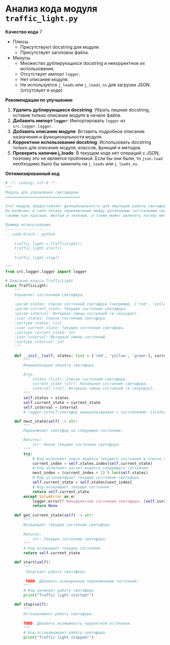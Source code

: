 # Анализ кода модуля `traffic_light.py`

**Качество кода**
7
- Плюсы
    - Присутствуют docstring для модуля.
    - Присутствует заголовок файла.
- Минусы
    - Множество дублирующихся docstring и некорректное их использование.
    - Отсутствует импорт `logger`.
    - Нет описания модуля.
    - Не используется `j_loads` или `j_loads_ns` для загрузки JSON. (отсутсвует в коде)

**Рекомендации по улучшению**

1. **Удалить дублирующиеся docstring**: Убрать лишние docstring, оставив только описание модуля в начале файла.
2. **Добавить импорт `logger`**: Импортировать `logger` из `src.logger.logger`.
3. **Добавить описание модуля**: Вставить подробное описание назначения и функциональности модуля.
4. **Корректное использование docstring**: Использовать docstring только для описания модуля, классов, функций и методов.
5. **Проверить наличие j_loads**: В текущем коде нет операций с JSON, поэтому это не является проблемой. Если бы они были, то `json.load` необходимо было бы заменить на `j_loads` или `j_loads_ns`.

**Оптимизированный код**

```python
# -*- coding: utf-8 -*-
"""
Модуль для управления светофором.
=================================

Этот модуль предоставляет функциональность для эмуляции работы светофора.
Он включает в себя логику переключения между различными состояниями светофора,
такими как красный, желтый и зеленый, а также может включать логику мигания.

Пример использования
--------------------
.. code-block:: python
    
    traffic_light = TrafficLight()
    traffic_light.start()
    ...
    traffic_light.stop()

"""
from src.logger.logger import logger

# Описание класса TrafficLight
class TrafficLight:
    """
    Управляет состоянием светофора.

    :param states: Список состояний светофора (например, ['red', 'yellow', 'green']).
    :param current_state: Текущее состояние светофора.
    :param interval: Интервал смены состояний (в секундах).
    :ivar states: Список состояний светофора.
    :vartype states: list
    :ivar current_state: Текущее состояние светофора.
    :vartype current_state: str
    :ivar interval: Интервал смены состояний.
    :vartype interval: int
    """

    def __init__(self, states: list = ['red', 'yellow', 'green'], current_state: str = 'red', interval: int = 1):
        """
        Инициализация объекта светофора.

        Args:
            states (list): Список состояний светофора.
            current_state (str): Начальное состояние светофора.
            interval (int): Интервал смены состояний (в секундах).
        """
        self.states = states
        self.current_state = current_state
        self.interval = interval
        # logger.info(f'Светофор инициализирован с состояниями: {states}, начальное состояние: {current_state}, интервал: {interval}')

    def next_state(self) -> str:
        """
        Переключает светофор на следующее состояние.

        Returns:
            str: Новое текущее состояние светофора.
        """
        try:
            # Код исполняет поиск индекса текущего состояния в списке состояний
            current_index = self.states.index(self.current_state)
            # Код исполняет расчет индекса следующего состояния
            next_index = (current_index + 1) % len(self.states)
            # Код устанавливает текущее состояние светофора
            self.current_state = self.states[next_index]
            # Код возвращает текущее состояние
            return self.current_state
        except ValueError as e:
            logger.error(f'Некорректное состояние светофора: {self.current_state}', exc_info=True)
            return None
    
    def get_current_state(self) -> str:
        """
        Возвращает текущее состояние светофора.
        
        Returns:
            str: Текущее состояние светофора.
        """
        # Код возвращает текущее состояние
        return self.current_state

    def start(self):
        """
         Запускает работу светофора.
        
         TODO: Добавить асинхронное переключение состояний.
        """
        # Код начинает работу светофора
        print("Traffic light started!")

    def stop(self):
        """
        Останавливает работу светофора.
        
        TODO: Добавить возможность корректной остановки.
        """
        # Код останавливает работу светофора
        print("Traffic light stopped!")
```